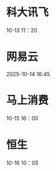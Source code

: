 # 科大讯飞
10-13 11：20

# 网易云
2025-10-14 16:45

# 马上消费
10-15 16：00

# 恒生
10-16 10：05
<!--stackedit_data:
eyJoaXN0b3J5IjpbODU0MjA0MDg3LC0xMTg0NTk3Njg2LDExNT
c2OTU1ODksLTExODQ2MDUyODYsNDkwOTUyMzIxLDExOTk3NzE0
NTMsLTg3OTE1MjYzNSwxODIwMjY1NDc2XX0=
-->